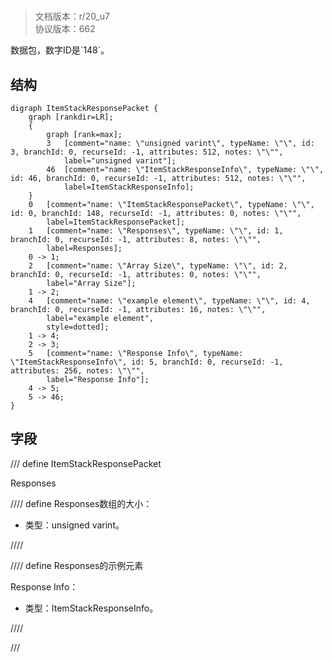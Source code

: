 # <!-- md:samp ItemStackResponsePacket -->

> 文档版本：r/20_u7<br/>协议版本：662

<!-- md:samp ItemStackResponsePacket -->数据包，数字ID是`148`。

## 结构

```viz
digraph ItemStackResponsePacket {
	graph [rankdir=LR];
	{
		graph [rank=max];
		3	[comment="name: \"unsigned varint\", typeName: \"\", id: 3, branchId: 0, recurseId: -1, attributes: 512, notes: \"\"",
			label="unsigned varint"];
		46	[comment="name: \"ItemStackResponseInfo\", typeName: \"\", id: 46, branchId: 0, recurseId: -1, attributes: 512, notes: \"\"",
			label=ItemStackResponseInfo];
	}
	0	[comment="name: \"ItemStackResponsePacket\", typeName: \"\", id: 0, branchId: 148, recurseId: -1, attributes: 0, notes: \"\"",
		label=ItemStackResponsePacket];
	1	[comment="name: \"Responses\", typeName: \"\", id: 1, branchId: 0, recurseId: -1, attributes: 8, notes: \"\"",
		label=Responses];
	0 -> 1;
	2	[comment="name: \"Array Size\", typeName: \"\", id: 2, branchId: 0, recurseId: -1, attributes: 0, notes: \"\"",
		label="Array Size"];
	1 -> 2;
	4	[comment="name: \"example element\", typeName: \"\", id: 4, branchId: 0, recurseId: -1, attributes: 16, notes: \"\"",
		label="example element",
		style=dotted];
	1 -> 4;
	2 -> 3;
	5	[comment="name: \"Response Info\", typeName: \"ItemStackResponseInfo\", id: 5, branchId: 0, recurseId: -1, attributes: 256, notes: \"\"",
		label="Response Info"];
	4 -> 5;
	5 -> 46;
}

```

## 字段

/// define
ItemStackResponsePacket

Responses

//// define
Responses数组的大小：<!-- md:samp unsigned varint -->

- 类型：unsigned varint。


////


//// define
Responses的示例元素

Response Info：[<!-- md:samp ItemStackResponseInfo -->](../types/itemstackresponseinfo.md)

- 类型：ItemStackResponseInfo。


////



///
